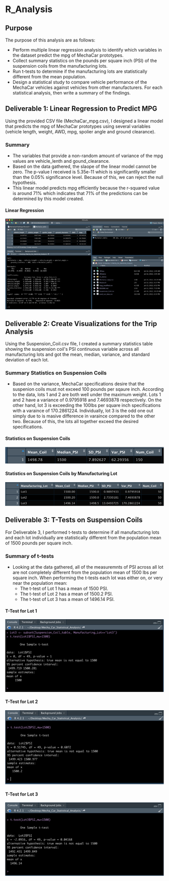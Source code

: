 # R_Analysis
## Purpose 
The purpose of this analysis are as follows:
- Perform multiple linear regression analysis to identify which variables in the dataset predict the mpg of MechaCar prototypes.
- Collect summary statistics on the pounds per square inch (PSI) of the suspension coils from the manufacturing lots.
- Run t-tests to determine if the manufacturing lots are statistically different from the mean population.
- Design a statistical study to compare vehicle performance of the MechaCar vehicles against vehicles from other manufacturers. For each statistical analysis, then write a summary of the findings.

## Deliverable 1: Linear Regression to Predict MPG
Using the provided CSV file (MechaCar_mpg.csv), I designed a linear model that predicts the mpg of MechaCar prototypes using several variables (vehicle length, weight, AWD, mpg, spolier angle and ground clearance).

### Summary
- The variables that provide a non-random amount of variance of the mpg values are vehicle_lenth and gound_clearance. 
- Based on the data gathered, the slaope of the linear model cannot be zero. The p-value I received is 5.35e-11 which is significantlly smaller than the 0.05% significance level. Because of this, we can reject the null hypothesis.
- This linear model predicts mpg efficiently because the r-squared value is around 71% which indicates that 71% of the predictions can be determined by this model created.

#### Linear Regression 
![Linear_Model](Mecha_Car_Statistical_Analysis/Linear_Model.png)

## Deliverable 2: Create Visualizations for the Trip Analysis
Using the Suspension_Coil.csv file, I created a summary statistics table showing the suspension coil's PSI continuous variable across all manufacturing lots and got the mean, median, variance, and standard deviation of each lot.

### Summary Statistics on Suspension Coils
- Based on the variance, MechaCar specifications desire that the suspenion coils must not exceed 100 pounds per sqaure inch. According to the data, lots 1 and 2 are both well under the maximum weight. Lots 1 and 2 have a variance of 0.9795918 and 7.4693878 respectively. On the other hand, lot 3 is exceeding the 100lbs per square inch specifications with a varaince of 170.2861224. Individually, lot 3 is the odd one out simply due to is masive difference in varaince compared to the other two. Because of this, the lots all together exceed the desired specifications. 

#### Statistics on Suspension Coils
![Suspension_Stats](Mecha_Car_Statistical_Analysis/Coil_stats.png)

#### Statistics on Suspension Coils by Manufacturing Lot
![Lot_Stats](Mecha_Car_Statistical_Analysis/Lot_Stats.png)

## Deliverable 3: T-Tests on Suspension Coils 
For Deliverable 3, I performed t-tests to determine if all manufacturing lots and each lot individually are statistically different from the population mean of 1500 pounds per square inch. 

### Summary of t-tests
- Looking at the data gathered, all of the measuremnts of PSI across all lot are not completely different from the population mean of 1500 lbs per square inch. When performing the t-tests each lot was either on, or very near the population mean:
  - The t-test of Lot 1 has a mean of 1500 PSI. 
  - The t-test of Lot 2 has a mean of 1500.2 PSI.
  - The t-test of Lot 3 has a mean of 1496.14 PSI.

#### T-Test for Lot 1
![Lot1_T_Test](Mecha_Car_Statistical_Analysis/Lot1_T_Test.png)

#### T-Test for Lot 2
![Lot2_T_Test](Mecha_Car_Statistical_Analysis/Lot2_T_Test.png)

#### T-Test for Lot 3
![Lot3_T_Test](Mecha_Car_Statistical_Analysis/Lot3_T_Test.png)
